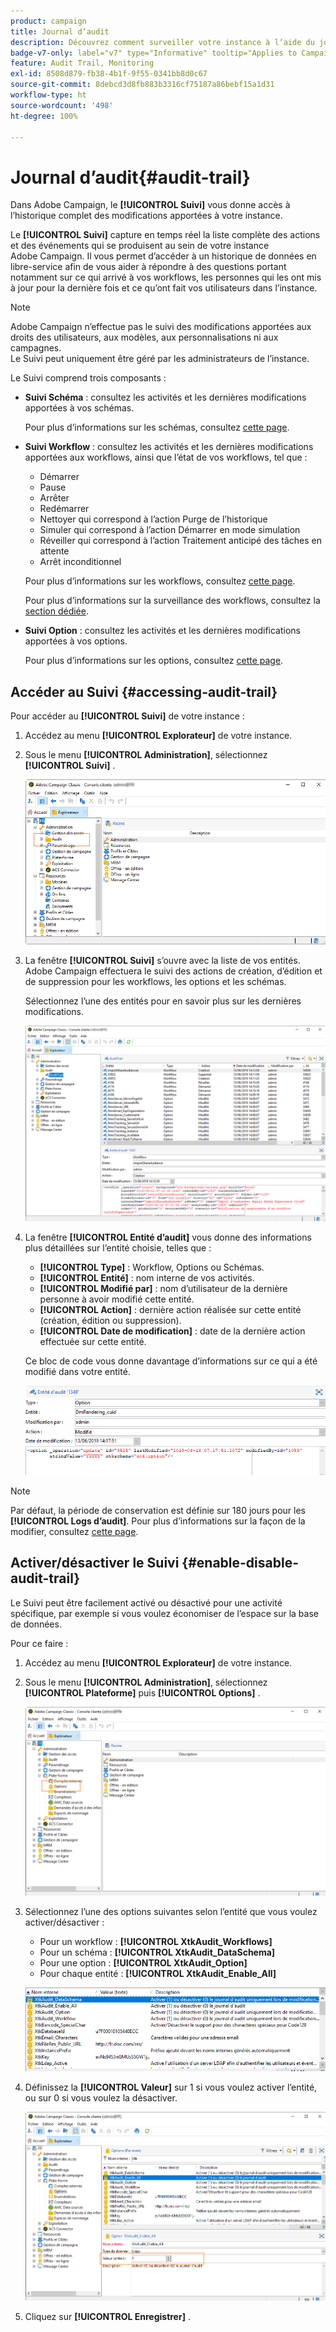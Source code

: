 ```yaml
---
product: campaign
title: Journal d’audit
description: Découvrez comment surveiller votre instance à lʼaide du journal dʼaudit Campaign
badge-v7-only: label="v7" type="Informative" tooltip="Applies to Campaign Classic v7 only"
feature: Audit Trail, Monitoring
exl-id: 8508d879-fb38-4b1f-9f55-0341bb8d0c67
source-git-commit: 8debcd3d8fb883b3316cf75187a86bebf15a1d31
workflow-type: ht
source-wordcount: '498'
ht-degree: 100%

---
```


# Journal d’audit{#audit-trail}



Dans Adobe Campaign, le **[!UICONTROL Suivi]** vous donne accès à l’historique complet des modifications apportées à votre instance.

Le **[!UICONTROL Suivi]** capture en temps réel la liste complète des actions et des événements qui se produisent au sein de votre instance Adobe Campaign. Il vous permet d’accéder à un historique de données en libre-service afin de vous aider à répondre à des questions portant notamment sur ce qui arrivé à vos workflows, les personnes qui les ont mis à jour pour la dernière fois et ce qu’ont fait vos utilisateurs dans l’instance.

>[!NOTE]
>
>Adobe Campaign n’effectue pas le suivi des modifications apportées aux droits des utilisateurs, aux modèles, aux personnalisations ni aux campagnes.\
>Le Suivi peut uniquement être géré par les administrateurs de l’instance.

Le Suivi comprend trois composants :

* **Suivi Schéma** : consultez les activités et les dernières modifications apportées à vos schémas.

   Pour plus d’informations sur les schémas, consultez [cette page](../../configuration/using/data-schemas.md).

* **Suivi Workflow** : consultez les activités et les dernières modifications apportées aux workflows, ainsi que l’état de vos workflows, tel que :

   * Démarrer
   * Pause
   * Arrêter
   * Redémarrer
   * Nettoyer qui correspond à l’action Purge de l’historique
   * Simuler qui correspond à l’action Démarrer en mode simulation
   * Réveiller qui correspond à l’action Traitement anticipé des tâches en attente
   * Arrêt inconditionnel

   Pour plus d’informations sur les workflows, consultez [cette page](../../workflow/using/about-workflows.md).

   Pour plus d’informations sur la surveillance des workflows, consultez la [section dédiée](../../workflow/using/monitoring-workflow-execution.md).

* **Suivi Option** : consultez les activités et les dernières modifications apportées à vos options.

   Pour plus d’informations sur les options, consultez [cette page](../../installation/using/configuring-campaign-options.md).

## Accéder au Suivi {#accessing-audit-trail}

Pour accéder au **[!UICONTROL Suivi]** de votre instance :

1. Accédez au menu **[!UICONTROL Explorateur]** de votre instance.
1. Sous le menu **[!UICONTROL Administration]**, sélectionnez **[!UICONTROL Suivi]** .

   ![](assets/audit_trail_1.png)

1. La fenêtre **[!UICONTROL Suivi]** s’ouvre avec la liste de vos entités. Adobe Campaign effectuera le suivi des actions de création, d’édition et de suppression pour les workflows, les options et les schémas.

   Sélectionnez l’une des entités pour en savoir plus sur les dernières modifications.

   ![](assets/audit_trail_2.png)

1. La fenêtre **[!UICONTROL Entité d’audit]** vous donne des informations plus détaillées sur l’entité choisie, telles que :

   * **[!UICONTROL Type]** : Workflow, Options ou Schémas.
   * **[!UICONTROL Entité]** : nom interne de vos activités.
   * **[!UICONTROL Modifié par]** : nom d’utilisateur de la dernière personne à avoir modifié cette entité.
   * **[!UICONTROL Action]** : dernière action réalisée sur cette entité (création, édition ou suppression).
   * **[!UICONTROL Date de modification]** : date de la dernière action effectuée sur cette entité.

   Ce bloc de code vous donne davantage d’informations sur ce qui a été modifié dans votre entité.

   ![](assets/audit_trail_3.png)

>[!NOTE]
>
>Par défaut, la période de conservation est définie sur 180 jours pour les **[!UICONTROL Logs d’audit]**. Pour plus d’informations sur la façon de la modifier, consultez [cette page](../../production/using/database-cleanup-workflow.md#deployment-wizard).

## Activer/désactiver le Suivi {#enable-disable-audit-trail}

Le Suivi peut être facilement activé ou désactivé pour une activité spécifique, par exemple si vous voulez économiser de l’espace sur la base de données.

Pour ce faire :

1. Accédez au menu **[!UICONTROL Explorateur]** de votre instance.
1. Sous le menu **[!UICONTROL Administration]**, sélectionnez **[!UICONTROL Plateforme]** puis **[!UICONTROL Options]** .

   ![](assets/audit_trail_4.png)

1. Sélectionnez l’une des options suivantes selon l’entité que vous voulez activer/désactiver :

   * Pour un workflow : **[!UICONTROL XtkAudit_Workflows]**
   * Pour un schéma : **[!UICONTROL XtkAudit_DataSchema]**
   * Pour une option : **[!UICONTROL XtkAudit_Option]**
   * Pour chaque entité : **[!UICONTROL XtkAudit_Enable_All]**

   ![](assets/audit_trail_5.png)

1. Définissez la **[!UICONTROL Valeur]** sur 1 si vous voulez activer l’entité, ou sur 0 si vous voulez la désactiver.

   ![](assets/audit_trail_6.png)

1. Cliquez sur **[!UICONTROL Enregistrer]** .
